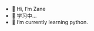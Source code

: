 - 👋 Hi, I’m Zane
- 👀 学习中...
- 🌱 I’m currently learning python.

<!---
smdongxi194/smdongxi194 is a ✨ special ✨ repository because its `README.md` (this file) appears on your GitHub profile.
You can click the Preview link to take a look at your changes.
--->
